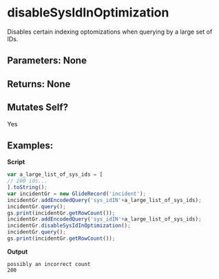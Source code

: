 # disableSysIdInOptimization
Disables certain indexing optomizations when querying by a large set of IDs.

## Parameters: None

## Returns: None

## Mutates Self?
Yes

## Examples:

**Script**
```js
var a_large_list_of_sys_ids = [
// 200 ids...
].toString();
var incidentGr = new GlideRecord('incident');
incidentGr.addEncodedQuery('sys_idIN'+a_large_list_of_sys_ids);
incidentGr.query();
gs.print(incidentGr.getRowCount());
incidentGr.addEncodedQuery('sys_idIN'+a_large_list_of_sys_ids);
incidentGr.disableSysIdInOptimization();
incidentGr.query();
gs.print(incidentGr.getRowCount());
```

**Output**
```
possibly an incorrect count
200
```
